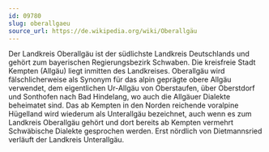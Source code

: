 ```yaml
---
id: 09780
slug: oberallgaeu
source_url: https://de.wikipedia.org/wiki/Oberallgäu
---
```


Der Landkreis Oberallgäu ist der südlichste Landkreis Deutschlands und gehört zum bayerischen Regierungsbezirk Schwaben. Die kreisfreie Stadt Kempten (Allgäu) liegt inmitten des Landkreises. Oberallgäu wird fälschlicherweise als Synonym für das alpin geprägte obere Allgäu verwendet, dem eigentlichen Ur-Allgäu von Oberstaufen, über Oberstdorf und Sonthofen nach Bad Hindelang, wo auch die Allgäuer Dialekte beheimatet sind. Das ab Kempten in den Norden reichende voralpine Hügelland wird wiederum als Unterallgäu bezeichnet, auch wenn es zum Landkreis Oberallgäu gehört und dort bereits ab Kempten vermehrt Schwäbische Dialekte gesprochen werden. Erst nördlich von Dietmannsried verläuft der Landkreis Unterallgäu.
